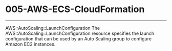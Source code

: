 # 005-AWS-ECS-CloudFormation
---
AWS::AutoScaling::LaunchConfiguration
The AWS::AutoScaling::LaunchConfiguration resource specifies the launch configuration that can be used by an Auto Scaling group to configure Amazon EC2 instances.

